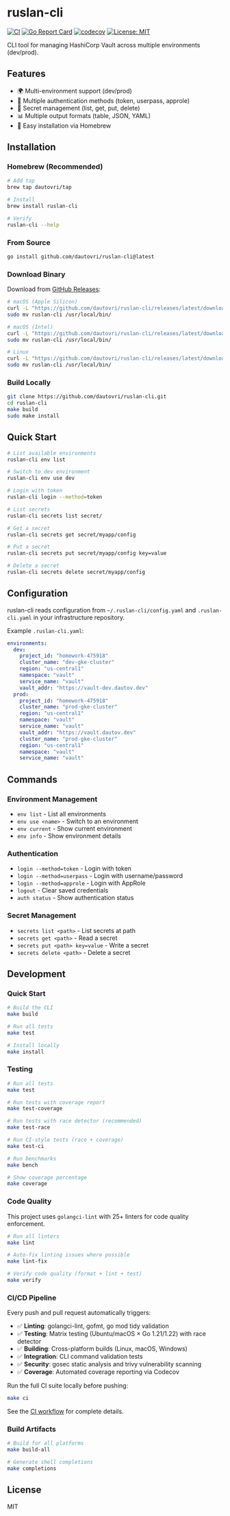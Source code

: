 # ruslan-cli

[![CI](https://github.com/dautovri/ruslan-cli/actions/workflows/ci.yml/badge.svg)](https://github.com/dautovri/ruslan-cli/actions/workflows/ci.yml)
[![Go Report Card](https://goreportcard.com/badge/github.com/dautovri/ruslan-cli)](https://goreportcard.com/report/github.com/dautovri/ruslan-cli)
[![codecov](https://codecov.io/gh/dautovri/ruslan-cli/branch/main/graph/badge.svg)](https://codecov.io/gh/dautovri/ruslan-cli)
[![License: MIT](https://img.shields.io/badge/License-MIT-yellow.svg)](https://opensource.org/licenses/MIT)

CLI tool for managing HashiCorp Vault across multiple environments (dev/prod).

## Features

- 🌍 Multi-environment support (dev/prod)
- 🔐 Multiple authentication methods (token, userpass, approle)
- 🔑 Secret management (list, get, put, delete)
- 📊 Multiple output formats (table, JSON, YAML)
- 🍺 Easy installation via Homebrew

## Installation

### Homebrew (Recommended)
```bash
# Add tap
brew tap dautovri/tap

# Install
brew install ruslan-cli

# Verify
ruslan-cli --help
```

### From Source
```bash
go install github.com/dautovri/ruslan-cli@latest
```

### Download Binary
Download from [GitHub Releases](https://github.com/dautovri/ruslan-cli/releases):
```bash
# macOS (Apple Silicon)
curl -L "https://github.com/dautovri/ruslan-cli/releases/latest/download/ruslan-cli_darwin_arm64.tar.gz" | tar xz
sudo mv ruslan-cli /usr/local/bin/

# macOS (Intel)
curl -L "https://github.com/dautovri/ruslan-cli/releases/latest/download/ruslan-cli_darwin_amd64.tar.gz" | tar xz
sudo mv ruslan-cli /usr/local/bin/

# Linux
curl -L "https://github.com/dautovri/ruslan-cli/releases/latest/download/ruslan-cli_linux_amd64.tar.gz" | tar xz
sudo mv ruslan-cli /usr/local/bin/
```

### Build Locally
```bash
git clone https://github.com/dautovri/ruslan-cli.git
cd ruslan-cli
make build
sudo make install
```

## Quick Start

```bash
# List available environments
ruslan-cli env list

# Switch to dev environment
ruslan-cli env use dev

# Login with token
ruslan-cli login --method=token

# List secrets
ruslan-cli secrets list secret/

# Get a secret
ruslan-cli secrets get secret/myapp/config

# Put a secret
ruslan-cli secrets put secret/myapp/config key=value

# Delete a secret
ruslan-cli secrets delete secret/myapp/config
```

## Configuration

ruslan-cli reads configuration from `~/.ruslan-cli/config.yaml` and `.ruslan-cli.yaml` in your infrastructure repository.

Example `.ruslan-cli.yaml`:
```yaml
environments:
  dev:
    project_id: "homework-475918"
    cluster_name: "dev-gke-cluster"
    region: "us-central1"
    namespace: "vault"
    service_name: "vault"
    vault_addr: "https://vault-dev.dautov.dev"
  prod:
    project_id: "homework-475918"
    cluster_name: "prod-gke-cluster"
    region: "us-central1"
    namespace: "vault"
    service_name: "vault"
    vault_addr: "https://vault.dautov.dev"
    cluster_name: "prod-gke-cluster"
    region: "us-central1"
    namespace: "vault"
    service_name: "vault"
```

## Commands

### Environment Management
- `env list` - List all environments
- `env use <name>` - Switch to an environment
- `env current` - Show current environment
- `env info` - Show environment details

### Authentication
- `login --method=token` - Login with token
- `login --method=userpass` - Login with username/password
- `login --method=approle` - Login with AppRole
- `logout` - Clear saved credentials
- `auth status` - Show authentication status

### Secret Management
- `secrets list <path>` - List secrets at path
- `secrets get <path>` - Read a secret
- `secrets put <path> key=value` - Write a secret
- `secrets delete <path>` - Delete a secret

## Development

### Quick Start

```bash
# Build the CLI
make build

# Run all tests
make test

# Install locally
make install
```

### Testing

```bash
# Run all tests
make test

# Run tests with coverage report
make test-coverage

# Run tests with race detector (recommended)
make test-race

# Run CI-style tests (race + coverage)
make test-ci

# Run benchmarks
make bench

# Show coverage percentage
make coverage
```

### Code Quality

This project uses `golangci-lint` with 25+ linters for code quality enforcement.

```bash
# Run all linters
make lint

# Auto-fix linting issues where possible
make lint-fix

# Verify code quality (format + lint + test)
make verify
```

### CI/CD Pipeline

Every push and pull request automatically triggers:

- ✅ **Linting**: golangci-lint, gofmt, go mod tidy validation
- ✅ **Testing**: Matrix testing (Ubuntu/macOS × Go 1.21/1.22) with race detector
- ✅ **Building**: Cross-platform builds (Linux, macOS, Windows)
- ✅ **Integration**: CLI command validation tests
- ✅ **Security**: gosec static analysis and trivy vulnerability scanning
- ✅ **Coverage**: Automated coverage reporting via Codecov

Run the full CI suite locally before pushing:

```bash
make ci
```

See the [CI workflow](.github/workflows/ci.yml) for complete details.

### Build Artifacts

```bash
# Build for all platforms
make build-all

# Generate shell completions
make completions
```

## License

MIT
